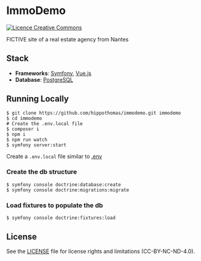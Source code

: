 # ImmoDemo
<a rel="license" href="http://creativecommons.org/licenses/by-nc-nd/4.0/"><img alt="Licence Creative Commons" style="border-width:0" src="https://i.creativecommons.org/l/by-nc-nd/4.0/80x15.png" /></a>

FICTIVE site of a real estate agency from Nantes

## Stack
- **Frameworks**: [Symfony](https://symfony.com/), [Vue.js](https://vuejs.org/)
- **Database**: [PostgreSQL](https://www.postgresql.org/)

## Running Locally
```shell
$ git clone https://github.com/hippothomas/immodemo.git immodemo
$ cd immodemo
# Create the .env.local file
$ composer i
$ npm i
$ npm run watch
$ symfony server:start
```

Create a `.env.local` file similar to [.env](.env)

### Create the db structure
```shell
$ symfony console doctrine:database:create
$ symfony console doctrine:migrations:migrate
```

### Load fixtures to populate the db
```shell
$ symfony console doctrine:fixtures:load
```

## License
See the [LICENSE](LICENSE.md) file for license rights and limitations (CC-BY-NC-ND-4.0).
